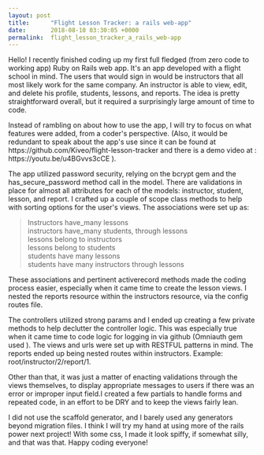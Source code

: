 ```yaml
---
layout: post
title:      "Flight Lesson Tracker: a rails web-app"
date:       2018-08-10 03:30:05 +0000
permalink:  flight_lesson_tracker_a_rails_web-app
---
```



<p>Hello! I recently finished coding up my first full fledged (from zero code to working app) Ruby on Rails web app. It's an app developed with a flight school in mind. The users that would sign in would be instructors that all most likely work for the same company. An instructor is able to view, edit, and delete his profile, students, lessons, and reports. The idea is pretty straightforward overall, but it required a surprisingly large amount of time to code. </p>
<p>Instead of rambling on about how to use the app, I will try to focus on what features were added, from a coder's perspective. (Also, it would be redundant to speak about the app's use since it can be found at https://github.com/Kiveo/flight-lesson-tracker and there is a demo video at : https://youtu.be/u4BGvvs3cCE ).</p>
<p>The app utilized password security, relying on the bcrypt gem and the has_secure_password method call in the model. There are validations in place for almost all attributes for each of the models: instructor, student, lesson, and report. I crafted up a couple of scope class methods to help with sorting options for the user's views. The associations were set up as:</p>

> Instructors have_many lessons<br>
> instructors have_many students, through lessons<br>
> lessons belong to instructors<br>
> lessons belong to students<br>
> students have many lessons<br>
> students have many instructors through lessons

<p>These associations and pertinent activerecord methods made the coding process easier, especially when it came time to create the lesson views. I nested the reports resource within the instructors resource, via the config routes file.</p>
<p>The controllers utilized strong params and I ended up creating a few private methods to help declutter the controller logic. This was especially true when it came time to code logic for logging in via github (Omniauth gem used ). The views and urls were set up with RESTFUL patterns in mind. The reports ended up being nested routes within instructors. Example: root/instructor/2/report/1. </p>
<p>Other than that, it was just a matter of enacting validations through the views themselves, to display appropriate messages to users if there was an error or improper input field.I created a few partials to handle forms and repeated code, in an effort to be DRY and to keep the views fairly lean.</p>
<p>I did not use the scaffold generator, and I barely used any generators beyond migration files. I think I will try my hand at using more of the rails power next project! With some css, I made it look spiffy, if somewhat silly, and that was that. Happy coding everyone!</p>


